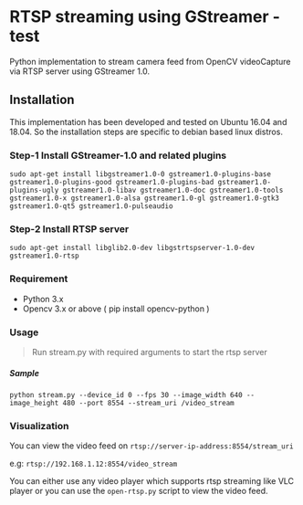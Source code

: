 # RTSP streaming using GStreamer - test

Python implementation to stream camera feed from OpenCV videoCapture via RTSP server using GStreamer 1.0.

## Installation

This implementation has been developed and tested on Ubuntu 16.04 and 18.04. So the installation steps are specific to debian based linux distros.

### Step-1 Install GStreamer-1.0 and related plugins
    sudo apt-get install libgstreamer1.0-0 gstreamer1.0-plugins-base gstreamer1.0-plugins-good gstreamer1.0-plugins-bad gstreamer1.0-plugins-ugly gstreamer1.0-libav gstreamer1.0-doc gstreamer1.0-tools gstreamer1.0-x gstreamer1.0-alsa gstreamer1.0-gl gstreamer1.0-gtk3 gstreamer1.0-qt5 gstreamer1.0-pulseaudio
### Step-2 Install RTSP server
    sudo apt-get install libglib2.0-dev libgstrtspserver-1.0-dev gstreamer1.0-rtsp
### Requirement
- Python 3.x
- Opencv 3.x or above ( pip install opencv-python )

### Usage
> Run stream.py with required arguments to start the rtsp server
##### Sample 
    python stream.py --device_id 0 --fps 30 --image_width 640 --image_height 480 --port 8554 --stream_uri /video_stream
    
### Visualization

You can view the video feed on `rtsp://server-ip-address:8554/stream_uri`

e.g: `rtsp://192.168.1.12:8554/video_stream`

You can either use any video player which supports rtsp streaming like VLC player or you can use the `open-rtsp.py` script to view the video feed.

